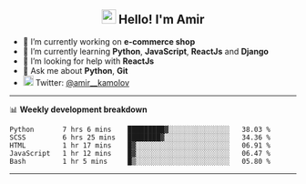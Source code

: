 <h2 align="center"><img src="https://media.giphy.com/media/hvRJCLFzcasrR4ia7z/giphy.gif" width="25px"> Hello! I'm Amir</h2>

- 🔭 I’m currently working on **e-commerce shop**
- 🌱 I’m currently learning **Python**, **JavaScript**, **ReactJs** and **Django**
- 🤔 I’m looking for help with **ReactJs**
- 💬 Ask me about **Python**, **Git**
- <img alt="Amir Kamolov | Twitter" width="18px" src="https://raw.githubusercontent.com/peterthehan/peterthehan/master/assets/twitter.svg" /> Twitter: [@amir__kamolov ](https://twitter.com/amir__kamolov)

---

📊 **Weekly development breakdown**
<!--START_SECTION:waka-->
```text
Python       7 hrs 6 mins    █████████▓░░░░░░░░░░░░░░░   38.03 % 
SCSS         6 hrs 25 mins   ████████▓░░░░░░░░░░░░░░░░   34.36 % 
HTML         1 hr 17 mins    █▓░░░░░░░░░░░░░░░░░░░░░░░   06.91 % 
JavaScript   1 hr 12 mins    █▓░░░░░░░░░░░░░░░░░░░░░░░   06.47 % 
Bash         1 hr 5 mins     █▒░░░░░░░░░░░░░░░░░░░░░░░   05.80 % 
```
<!--END_SECTION:waka-->

---
